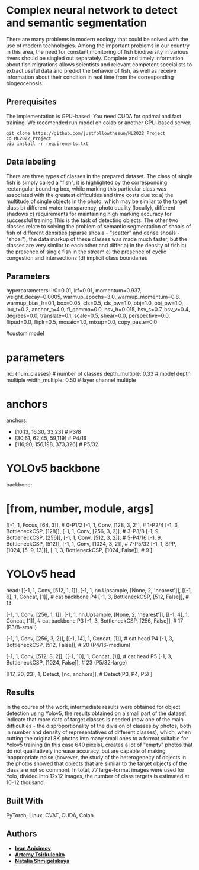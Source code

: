 # Complex neural network to detect and semantic segmentation
There are many problems in modern ecology that could be solved with the use of
modern technologies. Among the important problems in our country in this area,
the need for constant monitoring of fish biodiversity in various rivers should be
singled out separately. 
Complete and timely information about fish migrations
allows scientists and relevant competent specialists to extract useful data and
predict the behavior of fish, as well as receive information about their condition in
real time from the corresponding biogeocenosis.


## Prerequisites
The implementation is GPU-based. You need CUDA for optimal and fast training. We recomended run model on colab or another GPU-based server.
```
git clone https://github.com/justfollowthesun/ML2022_Project
cd ML2022_Project
pip install -r requirements.txt 
```
## Data labeling 
There are three types of classes in the prepared dataset.
The class of single fish is simply called a "fish", it is highlighted by the corresponding rectangular bounding box, while marking this particular class was associated with the greatest difficulties and time costs due to:
a) the multitude of single objects in the photo, which may be similar to the target class
b) different water transparency, photo quality (locally), different shadows
c) requirements for maintaining high marking accuracy for successful training
This is the task of detecting objects.
The other two classes relate to solving the problem of semantic segmentation of shoals of fish of different densities (sparse shoals - "scatter" and dense shoals - "shoal"), the data markup of these classes was made much faster, but the classes are very similar to each other and differ
a) in the density of fish
b) the presence of single fish in the stream
c) the presence of cyclic congestion and intersections
(d) implicit class boundaries

## Parameters
hyperparameters: lr0=0.01, lrf=0.01, momentum=0.937, weight_decay=0.0005, warmup_epochs=3.0, warmup_momentum=0.8, warmup_bias_lr=0.1, box=0.05, cls=0.5, cls_pw=1.0, obj=1.0, obj_pw=1.0, iou_t=0.2, anchor_t=4.0, fl_gamma=0.0, hsv_h=0.015, hsv_s=0.7, hsv_v=0.4, degrees=0.0, translate=0.1, scale=0.5, shear=0.0, perspective=0.0, flipud=0.0, fliplr=0.5, mosaic=1.0, mixup=0.0, copy_paste=0.0

#custom model
# parameters
nc: {num_classes}  # number of classes
depth_multiple: 0.33  # model depth multiple
width_multiple: 0.50  # layer channel multiple

# anchors
anchors:
  - [10,13, 16,30, 33,23]  # P3/8
  - [30,61, 62,45, 59,119]  # P4/16
  - [116,90, 156,198, 373,326]  # P5/32

# YOLOv5 backbone
backbone:
  # [from, number, module, args]
  [[-1, 1, Focus, [64, 3]],  # 0-P1/2
   [-1, 1, Conv, [128, 3, 2]],  # 1-P2/4
   [-1, 3, BottleneckCSP, [128]],
   [-1, 1, Conv, [256, 3, 2]],  # 3-P3/8
   [-1, 9, BottleneckCSP, [256]],
   [-1, 1, Conv, [512, 3, 2]],  # 5-P4/16
   [-1, 9, BottleneckCSP, [512]],
   [-1, 1, Conv, [1024, 3, 2]],  # 7-P5/32
   [-1, 1, SPP, [1024, [5, 9, 13]]],
   [-1, 3, BottleneckCSP, [1024, False]],  # 9
  ]

# YOLOv5 head
head:
  [[-1, 1, Conv, [512, 1, 1]],
   [-1, 1, nn.Upsample, [None, 2, 'nearest']],
   [[-1, 6], 1, Concat, [1]],  # cat backbone P4
   [-1, 3, BottleneckCSP, [512, False]],  # 13

   [-1, 1, Conv, [256, 1, 1]],
   [-1, 1, nn.Upsample, [None, 2, 'nearest']],
   [[-1, 4], 1, Concat, [1]],  # cat backbone P3
   [-1, 3, BottleneckCSP, [256, False]],  # 17 (P3/8-small)

   [-1, 1, Conv, [256, 3, 2]],
   [[-1, 14], 1, Concat, [1]],  # cat head P4
   [-1, 3, BottleneckCSP, [512, False]],  # 20 (P4/16-medium)

   [-1, 1, Conv, [512, 3, 2]],
   [[-1, 10], 1, Concat, [1]],  # cat head P5
   [-1, 3, BottleneckCSP, [1024, False]],  # 23 (P5/32-large)

   [[17, 20, 23], 1, Detect, [nc, anchors]],  # Detect(P3, P4, P5)
  ]

## Results
In the course of the work, intermediate results were obtained for object detection using Yolov5, the results obtained on a small part of the dataset indicate that more data of target classes is needed (now one of the main difficulties - the disproportionality of the division of classes by photos, both in number and density of representatives of different classes), which, when cutting the original 8K photos into many small ones to a format suitable for Yolov5 training (in this case 640 pixels), creates a lot of "empty" photos that do not qualitatively increase accuracy, but are capable of making inappropriate noise (however, the study of the heterogeneity of objects in the photos showed that objects that are similar to the target objects of the class are not so common).
In total, 77 large-format images were used for Yolo, divided into 12x12 images, the number of class targets is estimated at 10-12 thousand.

## Built With
PyTorch, Linux, CVAT, CUDA, Colab

 
## Authors
- [**Ivan Anisimov**](https://github.com/justfollowthesun)
- [**Artemy Tsirkulenko**](https://github.com/Prometei6969)
- [**Natalia Shmigelskaya**](https://github.com/NataliaShmigelskaya)
